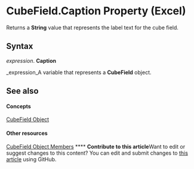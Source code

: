 
# CubeField.Caption Property (Excel)

Returns a  **String** value that represents the label text for the cube field.


## Syntax

 _expression_. **Caption**

 _expression_A variable that represents a  **CubeField** object.


## See also


#### Concepts


 [CubeField Object](6db16910-6c27-651a-c388-e54e27fe4519.md)
#### Other resources


 [CubeField Object Members](2f3cbe65-45ff-abe0-3e48-29c0d490f600.md)
****   **Contribute to this article**Want to edit or suggest changes to this content? You can edit and submit changes to  [this article](https://github.com/jhershey00/VBA_Excel_Test/OpenXMLCon/articles/3a1fb6a9-422b-9e7e-36fd-02baf52a9658.md) using GitHub.

